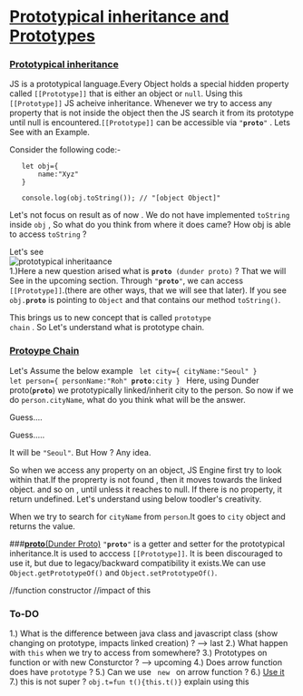 # <ins>Prototypical inheritance and Prototypes </ins>

### <ins> Prototypical inheritance </ins>
JS is a prototypical language.Every Object holds a special hidden property called <code>[[Prototype]]</code> that is either an object or <code>null</code>. Using this <code>[[Prototype]]</code> JS acheive inheritance. Whenever we try to access any property that is not inside the object then the JS search it from its prototype until null is encountered.<code>[[Prototype]]</code> can be accessible via <code>"__proto__"</code> .
Lets See with an Example.

Consider the following code:-
    
       let obj={
           name:"Xyz"
       }
       
       console.log(obj.toString()); // "[object Object]"

Let's not focus on result as of now . We do not have implemented <code>toString</code> inside <code>obj</code> , So what do you think from where it does came? How obj is able to access <code>toString</code> ?

Let's see<br/>
![prototypical inheritaance](https://user-images.githubusercontent.com/30550365/162847996-fdb3ac33-40a7-4be5-b2be-b53baa08887a.png)
<br/>
1.)Here a new question arised what is <code>__proto__ (dunder proto)</code> ? That we will See in the upcoming section.
Through <code>"__proto__"</code>, we can access <code>[[Prototype]]</code>.(there are other ways, that we will see that later).
If you see <code>obj.__proto__</code> is pointing to <code>Object</code> and that contains our method <code>toString()</code>.

This brings us to new concept that is called <code>prototype chain</code> . So Let's understand what is prototype chain.

### <ins>Protoype Chain</ins>
Let's Assume the below example
<code>
        let city={
            cityName:"Seoul"
        }
        let person={
            personName:"Roh"
            __proto__:city
        }
 </code>
Here, using Dunder proto(<code>__proto__</code>) we prototypically linked/inherit city to the person. So now if we do <code>person.cityName</code>, what do you think what will be the answer.

Guess.... 

Guess.....

It will be <code>"Seoul"</code>. But How ? Any idea.

So when we access any property on an object, JS Engine first try to look within that.If the proprerty is not found , then it moves towards the linked object. and so on , until unless it reaches to null. If there is no property, it return undefined.
Let's understand using below toodler's creativity.


When we try to search for <code>cityName</code> from <code>person</code>.It goes to <code>city</code> object and returns the value.

###<ins>__proto__(Dunder Proto)</ins>
<code>"__proto__"</code> is a getter and setter for the prototypical inheritance.It is used to acccess <code>[[Prototype]]</code>. It is been discouraged to use it, but due to legacy/backward compatibility  it exists.We can use <code>Object.getPrototypeOf()</code> and <code>Object.setPrototypeOf()</code>.

//function constructor
//impact of this


### To-DO
1.) What is the difference between java class and javascript class (show changing on prototype, impacts linked creation) ?  --> last
2.) What happen with <code>this</code> when we try to access from somewhere? 
3.) Prototypes on function or with new Consturctor ? --> upcoming
4.) Does arrow function does have <code>prototype</code> ?
5.) Can we use <code> new </code> on arrow function ? 
6.) [Use it](https://developer.mozilla.org/en-US/docs/Web/JavaScript/Reference/Global_Objects/Object/proto)
7.) this is not super ? <code>obj.t=fun t(){this.t()}</code> explain using this
